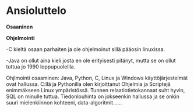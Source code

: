 # Ansioluttelo

**Osaaninen**

**Ohjelmointi**

-C kieltä osaan parhaiten ja ole ohjelmoinut sillä pääosin linuxissa.

-Java on ollut aina kieli josta en ole erityisesti pitänyt, mutta se on ollut tuttua jo 1990 loppupuolellla. 

Ohjlmointi osaaminen: Java, Python, C, Linux ja Windows käyttöjärjestelmät ovat hallussa. C:llä ja Pythonilla olen kirjoittanut Ohjelmia ja Scriptejä enimmäkseen Linux ympäristössä. Tunnen relaatiotietokannaat suht hyvin, SQL on minulle tuttua. Tiedonlouhinta on jokseenkin hallussa ja se onkin suuri mielenkiinnon kohteeni, data-algoritmit......
